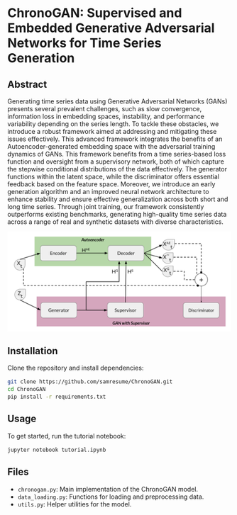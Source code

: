 
# ChronoGAN: Supervised and Embedded Generative Adversarial Networks for Time Series Generation

## Abstract
Generating time series data using Generative Adversarial Networks (GANs) presents several prevalent challenges, such as slow convergence, information loss in embedding spaces, instability, and performance variability depending on the series length. To tackle these obstacles, we introduce a robust framework aimed at addressing and mitigating these issues effectively. This advanced framework integrates the benefits of an Autoencoder-generated embedding space with the adversarial training dynamics of GANs. This framework benefits from a time series-based loss function and oversight from a supervisory network, both of which capture the stepwise conditional distributions of the data effectively. The generator functions within the latent space, while the discriminator offers essential feedback based on the feature space. Moreover, we introduce an early generation algorithm and an improved neural network architecture to enhance stability and ensure effective generalization across both short and long time series. Through joint training, our framework consistently outperforms existing benchmarks, generating high-quality time series data across a range of real and synthetic datasets with diverse characteristics.

<img src="chronogan.svg" width="600" alt="DualGAN Architecture" title="DualGAN Architecture">


## Installation
Clone the repository and install dependencies:
```bash
git clone https://github.com/samresume/ChronoGAN.git
cd ChronoGAN
pip install -r requirements.txt
```

## Usage
To get started, run the tutorial notebook:
```bash
jupyter notebook tutorial.ipynb
```

## Files
- `chronogan.py`: Main implementation of the ChronoGAN model.
- `data_loading.py`: Functions for loading and preprocessing data.
- `utils.py`: Helper utilities for the model.

